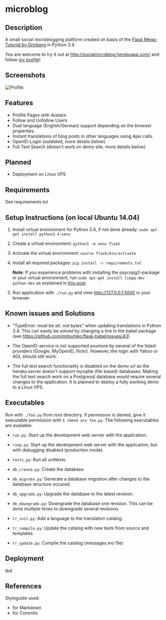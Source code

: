 # microblog

## Description

A small social microblogging platform created on basis of the [Flask Mega-Tutorial by
 Grinberg](http://blog.miguelgrinberg.com/post/the-flask-mega-tutorial-now-with-python-3-support)
in Python 3.4.

You are welcome to try it out at <http://socialmicroblog.herokuapp.com/> and
follow [my profile](http://socialmicroblog.herokuapp.com/user/Norbert)!

## Screenshots

![Profile](http://img5.fotos-hochladen.net/uploads/profilesmz0xn56qe43.jpg)

## Features

*   Profile Pages with Avatars
*   Follow and Unfollow Users
*   Dual language (English/German) support depending on the browser properties.
*   Instant translations of blog posts in other languages using Ajax calls.
*   OpenID-Login (outdated, more details below)
*   Full Text Search (doesn't work on demo site, more details below)

## Planned

*   Deployment on Linux VPS

## Requirements

See requirements.txt

## Setup Instructions (on local Ubuntu 14.04)

1.  Install virtual environment for Python 3.4, if not done already:
`sudo apt-get install python3.4-venv`

2.  Create a virtual environment: `python3 -m venv flask`

3.  Activate the virtual environment: `source flask/bin/activate`

4.  Install all required packages: `pip install -r requirements.txt`

    **Note**: If you experience problems with installing the
    psycopg2-package in your virtual environment, run `sudo apt-get
    install libpq-dev python-dev` as explained in [this post](https://web.archive.org/web/20110305033324/http://goshawknest.wordpress.com/2011/02/16/how-to-install-psycopg2-under-virtualenv/).

5.  Run application with `./run.py` and view <http://127.0.0.1:5000>
in your browser.

## Known issues and Solutions

*   "TypeError: must be str, not bytes" when updating translations in
Python 3.4. This can easily be solved by changing a line in the babel
package (see <https://github.com/mitsuhiko/flask-babel/issues/43>)

*   The OpenID-service is not supported anymore by several of the
listed providers (Google, MyOpenID, flickr). However, the login with
Yahoo or AOL should still work.

*   The full text search functionality is disabled on the demo url as
the heroku server doesn't support mysqlite (file based) databases.
Making the full text search work on a Postgresql database would
require several changes to the application. It is planned to deploy a
fully working demo to a Linux VPS.

## Executables

Run with `./foo.py` from root directory. If permission is denied,
give it executable permission with `$ chmod a+x foo.py`. The following
executables are available:

*   `run.py`: Start up the development web server with the application.

*   `runp.py`: Start up the development web server with the
application, but with debugging disabled (production mode).

*   `tests.py`: Run all unittests.

*   `db_create.py`: Create the database.

*   `db_migrate.py`: Generate a database migration after changes to
the database structure occured.

*   `db_upgrade.py`: Upgrade the database to the latest revision.

*   `db_downgrade.py`: Downgrade the database one revision. This can
be done multiple times to downgrade several revisions.

*   `tr_init.py`: Add a language to the translation catalog.

*   `tr_compile.py`: Update the catalog with new texts from source
and templates.

*   `tr_update.py`: Compile the catalog (messages.mo file)

## Deployment

tbd

## References

Styleguide used:

*   for Markdown
*   for Commits
